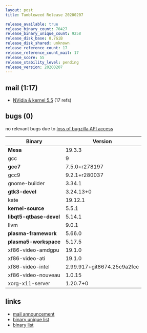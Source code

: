```yaml
---
layout: post
title: Tumbleweed Release 20200207

release_available: true
release_binary_count: 70427
release_binary_unique_count: 9258
release_disk_base: 8.7GiB
release_disk_shared: unknown
release_reference_count: 17
release_reference_count_mail: 17
release_score: 55
release_stability_level: pending
release_version: 20200207
---
```


## mail (1:17)

- [NVidia & kernel 5.5](https://lists.opensuse.org/opensuse-factory/2020-02/msg00242.html) (17 refs)

## bugs (0)

<!--more-->

no relevant bugs due to [loss of bugzilla API access](https://bugzilla.opensuse.org/show_bug.cgi?id=1157722)

Binary | Version
--- | ---
**Mesa** | 19.3.3
gcc | 9
**gcc7** | 7.5.0+r278197
gcc9 | 9.2.1+r280037
gnome-builder | 3.34.1
**gtk3-devel** | 3.24.13+0
kate | 19.12.1
**kernel-source** | 5.5.1
**libqt5-qtbase-devel** | 5.14.1
llvm | 9.0.1
**plasma-framework** | 5.66.0
**plasma5-workspace** | 5.17.5
xf86-video-amdgpu | 19.1.0
xf86-video-ati | 19.1.0
xf86-video-intel | 2.99.917+git8674.25c9a2fcc
xf86-video-nouveau | 1.0.15
xorg-x11-server | 1.20.7+0

## links

- [mail announcement](https://lists.opensuse.org/opensuse-factory/2020-02/msg00240.html)
- [binary unique list](http://download.opensuse.org/history/20200207/rpm.unique.list)
- [binary list](http://download.opensuse.org/history/20200207/rpm.list)
